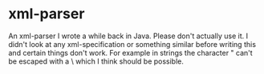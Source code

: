 # xml-parser
An xml-parser I wrote a while back in Java.
Please don't actually use it. I didn't look at any xml-specification or something similar before writing this and certain things don't work.
For example in strings the character " can't be escaped with a \ which I think should be possible. 
